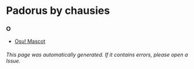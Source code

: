# Padorus by chausies

### O
* [Osu! Mascot](https://github.com/shadow578/Project-Padoru/blob/master/table-of-contents/characters/OsuMascot.md)

###### This page was automatically generated. If it contains errors, please open a Issue.
